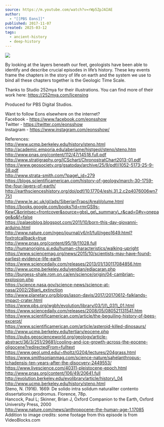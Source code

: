 ```yaml
---
source: https://m.youtube.com/watch?v=rWp5ZpJAIAE
author:
  - "[[PBS Eons]]"
published: 2017-11-07
created: 2025-03-12
tags:
  - ancient-history
  - deep-history
---
```

![](https://www.youtube.com/watch?v=rWp5ZpJAIAE)  
  
By looking at the layers beneath our feet, geologists have been able to identify and describe crucial episodes in life’s history. These key events frame the chapters in the story of life on earth and the system we use to bind all these chapters together is the Geologic Time Scale.  
  
Thanks to Studio 252mya for their illustrations. You can find more of their work here: https://252mya.com/licensing  
  
Produced for PBS Digital Studios.  
  
Want to follow Eons elsewhere on the internet?  
Facebook - https://www.facebook.com/eonsshow  
Twitter - https://twitter.com/eonsshow  
Instagram - https://www.instagram.com/eonsshow/  
  
References:  
http://www.ucmp.berkeley.edu/history/steno.html  
http://academic.emporia.edu/aberjame/histgeol/steno/steno.htm  
http://www.pnas.org/content/112/47/14518.full.pdf  
http://www.stratigraphy.org/ICSchart/ChronostratChart2013-01.pdf  
https://www.geosociety.org/gsatoday/archive/25/9/pdf/i1052-5173-25-9-38.pdf  
http://www.strata-smith.com/?page\_id=279  
https://blogs.scientificamerican.com/history-of-geology/march-30-1759-the-four-layers-of-earth/  
http://earthscienceshistory.org/doi/pdf/10.17704/eshi.31.2.c2q4076006wn7751  
http://www.le.ac.uk/gl/ads/SiberianTraps/AreaVolume.html  
https://books.google.com/books?id=rmrGS9s-KewC&printsec=frontcover&source=gbs\_ge\_summary\_r&cad=0#v=onepage&q&f=false  
https://palaeoblog.blogspot.com/2011/10/born-this-day-giovanni-arduino.html  
http://www.nature.com/ngeo/journal/v6/n1/full/ngeo1649.html?foxtrotcallback=true  
http://www.pnas.org/content/95/19/11028.full  
http://humanorigins.si.edu/human-characteristics/walking-upright  
https://www.sciencemag.org/news/2015/10/scientists-may-have-found-earliest-evidence-life-earth  
https://www.sciencedaily.com/releases/2013/01/130117084856.htm  
http://www.ucmp.berkeley.edu/vendian/ediacaran.php  
http://burgess-shale.rom.on.ca/en/science/origin/04-cambrian-explosion.php  
https://science.nasa.gov/science-news/science-at-nasa/2002/28jan\_extinction  
http://www.planetary.org/blogs/jason-davis/2017/20170612-falklands-impact-crater.html  
https://www.pbs.org/wgbh/evolution/library/03/1/l\_031\_01.html  
https://www.sciencedaily.com/releases/2008/05/080521131541.htm  
https://www.scientificamerican.com/article/the-beguiling-history-of-bees-excerpt/  
https://www.scientificamerican.com/article/asteroid-killed-dinosaurs/  
http://www.ucmp.berkeley.edu/tertiary/eocene.php  
https://pubs.geoscienceworld.org/geology/article-abstract/36/3/251/29681/cooling-and-ice-growth-across-the-eocene-oligocene?redirectedFrom=fulltext  
https://www.geol.umd.edu/~tholtz/G204/lectures/204grass.html  
https://www.smithsonianmag.com/science-nature/sahelanthropus-tchadensis-ten-years-after-the-disocvery-2449553/  
https://www.livescience.com/40311-pleistocene-epoch.html  
http://www.pnas.org/content/106/49/20641.full  
http://evolution.berkeley.edu/evolibrary/article/history\_04  
http://www.ucmp.berkeley.edu/history/steno.html  
Steno, N. (1916). 1669: De solido intra solidum naturaliter contento dissertationis prodromus. Florence, 78p.  
Hancock, Paul L; Skinner, Brian J, Oxford Companion to the Earth, Oxford University Press, 2000  
http://www.nature.com/news/anthropocene-the-human-age-1.17085  
Addition to image credits: some footage from this episode is from VideoBlocks.com